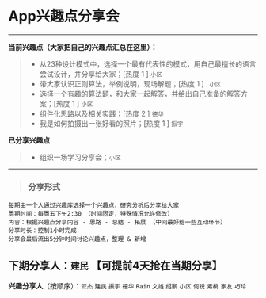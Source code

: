 # **App兴趣点分享会**

------

**当前兴趣点（大家把自己的兴趣点汇总在这里）：**

> * 从23种设计模式中，选择一个最有代表性的模式，用自己最擅长的语言尝试设计，并分享给大家；[热度 1 ] `小区`
> * 带大家认识正则算法，举例说明，现场解题；[热度 1 ] ` 小区`
> * 选择一个有趣的算法题，和大家一起解答，并给出自己准备的解答方案；[热度 1 ] `小区`
> * 组件化思路以及相关实践；[热度 2 ] `德华`
> * 我是如何拍摄出一张好看的照片；[热度 1 ] `振宇`

**已分享兴趣点**

> * 组织一场学习分享会；`小区`



------


> ### **分享形式**
```
每期由一个人通过兴趣库选择一个兴趣点，研究分析后分享给大家
周期时间：每周五下午2:30 （时间固定，特殊情况允许修改）
内容：根据兴趣点分享内容 - 思路 - 总结 - 拓展 （中间最好给一些互动环节）
分享时长：控制1小时完成
分享会最后流出5分钟时间讨论兴趣点，整理 & 新增
```


## **下期分享人**：`建民` 【可提前4天抢在当期分享】
**兴趣分享人**（按顺序）：`亚杰` `建民` `振宇` `德华` `Rain` `文雄` `绍鹏` `小区` `何锐` `素桃` `家友` `巧玲`
